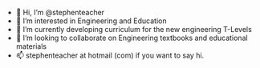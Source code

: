 - 👋 Hi, I’m @stephenteacher
- 👀 I’m interested in Engineering and Education
- 🌱 I’m currently developing curriculum for the new engineering T-Levels
- 💞️ I’m looking to collaborate on Engineering textbooks and educational materials
- 📫 stephenteacher at hotmail (com) if you want to say hi. 

<!---
stephenteacher/stephenteacher is a ✨ special ✨ repository because its `README.md` (this file) appears on your GitHub profile.
You can click the Preview link to take a look at your changes.
--->
